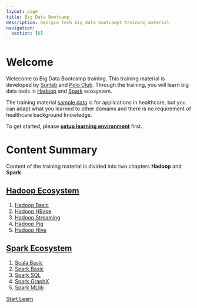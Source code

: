 ```yaml
---
layout: page
title: Big Data Bootcamp
description: Georgia Tech big data bootcampt training material
navigation:
  section: [0]
---
```


# Welcome

Welecome to Big Data Bootcamp training. This training material is developed by [Sunlab](http://www.sunlab.org/) and [Polo Club](http://poloclub.gatech.edu/). Through the training, you will learn  big data tools in [Hadoop](http://hadoop.apache.org) and [Spark](http://spark.apache.org) ecosystem. 

The training material [sample data](data) is for applications in healthcare, but you can  adapt what you learned to other domains and there is no requirement of healthcare background knowledge.

To get started, please [**setup learning environment**](environment) first.

# Content Summary
Content of the training material is divided into two chapters **Hadoop** and **Spark**.

## [Hadoop Ecosystem](hadoop)
1. [Hadoop Basic](hadoop-basic)
2. [Hadoop HBase](hadoop-hbase)
3. [Hadoop Streaming](hadoop-streaming)
4. [Hadoop Pig](hadoop-pig)
5. [Hadoop Hive](hadoop-hive)

## [Spark Ecosystem](spark)
1. [Scala Basic](scala-basic)
2. [Spark Basic](spark-basic)
3. [Spark SQL](spark-sql)
4. [Spark GraphX](spark-graphx)
5. [Spark MLlib](spark-mllib)

<div class="text-center col-md-12"><a href="hadoop/" class="btn btn-lg btn-info">Start Learn <span class="glyphicon glyphicon-export"></span></a></div>

